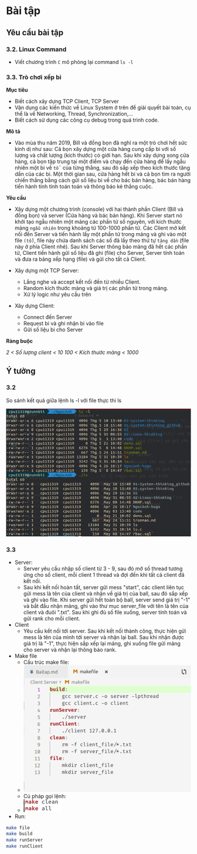 # Bài tập

## Yêu cầu bài tập

### 3.2. Linux Command

- Viết chương trình `C` mô phỏng lại command `ls -l`

### 3.3. Trò chơi xếp bi

**Mục tiêu**

- Biết cách xây dựng TCP Client, TCP Server
- Vận dụng các kiến thức về Linux System ở trên để giải quyết bài toán, cụ thể là về Networking, Thread, Synchronization,...
- Biết cách sử dụng các công cụ debug trong quá trình code.

**Mô tả**

- Vào mùa thu năm 2019, Bill và đồng bọn đã nghĩ ra một trò chơi hết sức kinh dị như sau: Cả bọn xây dựng một cửa hàng cung cấp bi với số lượng và chất lượng (kích thước) có giới hạn. Sau khi xây dựng xong cửa hàng, cả bọn tập trung tại một điểm và chạy đến cửa hàng để lấy ngẫu nhiên một bi về `tổ ` của từng thằng, sau đó sắp xếp theo kích thước tăng dần của các bi. Một thời gian sau, cửa hàng hết bi và cả bọn tìm ra người chiến thắng bằng cách gửi số liệu bi về cho bác bán hàng, bác bán hàng tiến hành tính tính toán toán và thông báo kẻ thắng cuộc.

**Yêu cầu**

- Xây dựng một chương trình (console) với hai thành phần Client (Bill và đồng bọn) và server (Cửa hàng và bác bán hàng). Khi Server start nó khởi tạo ngẫu nhiên một mảng các phần tử số nguyên, với kích thước mảng `ngẫu nhiên` trong khoảng từ 100-1000 phần tử. Các Client mở kết nối đến Server và tiến hành lấy một phần tử trong mảng và ghi vào một file `(tổ)`, file này chứa danh sách các số đã lấy theo thứ tự `tăng dần` (file này ở phía Client nhé). Sau khi Server thông báo mảng đã hết các phần tử, Client tiến hành gửi số liệu đã ghi (file) cho Server, Server tính toán và đưa ra bảng xếp hạng (file) và gửi cho tất cả Client.

- Xây dựng một TCP Server:
  - Lắng nghe và accept kết nối đến từ nhiều Client.
  - Random kích thước mảng và giá trị các phần tử trong mảng.
  - Xử lý logic như yêu cầu trên
- Xây dựng Client:
  - Connect đến Server
  - Request bi và ghi nhận bi vào file
  - Gửi số liệu bi cho Server

**Ràng buộc**

*2 < Số lượng client < 10*
*100 < Kích thước mảng < 1000*

## Ý tưởng

### 3.2

So sánh kết quả giữa lệnh ls -l với file thực thi ls

![alt](pic/ls1.png)

### 3.3

- Server:
  - Server yêu cầu nhập số client từ 3 - 9, sau đó mở số thread tương ứng cho số client, mỗi client 1 thread và đợi đến khi tất cả client đã kết nối.
  - Sau khi kết nối hoàn tất, server gửi mess "start", các client liên tục gửi mess là tên của client và nhận về giá trị của ball, sau đó sắp xếp và ghi vào file. Khi server gửi hết toàn bộ ball, server send giá trị "-1" và bắt đầu nhận mảng, ghi vào thư mục server_file với tên là tên của client và đuôi ".txt". Sau khi ghi đủ số file xuống, server tính toán và gửi rank cho mỗi client.
- Client
  - Yêu cầu kết nối tới server. Sau khi kết nối thành công, thực hiện gửi mess là tên của mình tới server và nhận lại ball. Sau khi nhận được giá trị là "-1", thực hiện sắp xếp lại mảng, ghi xuống file gửi mảng cho server và nhận lại thông báo rank.
- Make file
  - Cấu trúc make file:
  - ![alt](pic/make1.png)
  - Cú pháp gọi lệnh:
  - ![alt](pic/make2.png)
- Run:

```bash
make file
make build
make runServer
make runClient
```